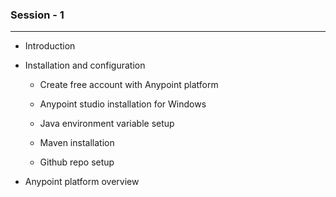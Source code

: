 ### Session - 1
- - - -

* Introduction

* Installation and configuration

    * Create free account with Anypoint platform
    
    * Anypoint studio installation for Windows
    
    * Java environment variable setup
    
    * Maven installation
    
    * Github repo setup
    
* Anypoint platform overview
